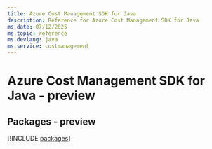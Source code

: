 ```yaml
---
title: Azure Cost Management SDK for Java
description: Reference for Azure Cost Management SDK for Java
ms.date: 07/12/2025
ms.topic: reference
ms.devlang: java
ms.service: costmanagement
---
```

# Azure Cost Management SDK for Java - preview
## Packages - preview
[!INCLUDE [packages](cost-management-index.md)]